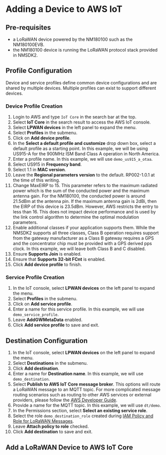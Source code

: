 # Adding a Device to AWS IoT

## Pre-requisites

- a LoRaWAN device powered by the NM180100 such as the NM180100EVB.
- the NM180100 device is running the LoRaWAN protocol stack provided in NMSDK2.

## Profile Configuration

Device and service profiles define common device configurations and are shared
by multiple devices. Multiple profiles can exist to support different devices.

### Device Profile Creation

1. Login to AWS and type `IoT Core` in the search bar at the top.
2. Select **IoT Core** in the search result to access the AWS IoT console.
3. Select **LPWAN devices** in the left panel to expand the menu.
4. Select **Profiles** in the submenu.
5. Click on **Add device profile**.
6. In the **Select a default profile and customize** drop down box, select a default profile as a starting point. In this example, we will be using US915-A for the 900MHz ISM Band Class A operation in North America.
7. Enter a profile name. In this example, we will use `demo_us915_a_otaa`.
8. Select US915 in **Frequency band**.
9. Select 1.1 in **MAC version**.
10. Leave the **Regional parameters version** to the default. RP002-1.0.1 at the time of this writing.
11. Change MaxEIRP to 15. This parameter refers to the maximum radiated power which is the sum of the conducted power and the maximum antenna gain. For the NM180100, the conducted power is around 21.5dBm at the antenna pin. If the maximum antenna gain is 2dBi, then the EIRP of this device is 23.5dBm. However, AWS restricts the entry to less than 16. This does not impact device performance and is used by the link control algorithm to determine the optimal modulation parameters.
12. Enable additional classes if your application supports them. While the NMSDK2 supports all three classes, Class B operation requires support from the gateway manufacturer as a Class B gateway requires a GPS and the concentrator chip must be provided with a GPS derived pps clock. In this example, we will leave both Class B and C disabled.
13. Ensure **Supports Join** is enabled.
14. Ensure that **Supports 32-bit FCnt** is enabled.
15. Click **Add device profile** to finish.

### Service Profile Creation

1. In the IoT console, select **LPWAN devices** on the left panel to expand the menu.
2. Select **Profiles** in the submenu.
3. Click on **Add service profile**.
4. Enter a name for this service profile. In this example, we will use `demo_service_profile`.
5. Leave **AddGWMetaData** enabled.
6. Click **Add service profile** to save and exit.

## Destination Configuration

1. In the IoT console, select **LPWAN devices** on the left panel to expand the menu.
2. Select **Destinations** in the submenu.
3. Click **Add destination**.
4. Enter a name for **Destination name**. In this example, we will use `demo_destination`.
5. Select **Publish to AWS IoT Core message broker**. This options will route a LoRaWAN message to an MQTT topic.
For more complicated message routing scenarios such as routing to other AWS services or external providers, please follow the 
<a href="https://docs.aws.amazon.com/iot/latest/developerguide/iot-rules-tutorial.html">AWS Developer Guide</a>.
6. Provide a name for the MQTT topic. In this example, we will use `dt/demo`.
7. In the Permissions section, select **Select an existing service role**.
8. Select the role `demo_destination_role` created during [IAM Policy and Role for LoRaWAN Messages](aws_iot_core_integration.md#iam-policy-and-role-for-lorawan-messages).
9. Leave **Attach policy to role** checked.
10. Click **Add destination** to save and exit.

## Add a LoRaWAN Device to AWS IoT Core
